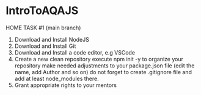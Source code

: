 # IntroToAQAJS
HOME TASK #1 (main branch)
1. Download and Install NodeJS
2. Download and Install Git
3. Download and Install a code editor, e.g VSCode 
4. Create a new clean repository 
execute npm init -y to organize your repository
make needed adjustments to your package.json file (edit the name, add Author and so on)
do not forget to create .gitignore file and add at least node_modules there.
5. Grant appropriate rights to your mentors
